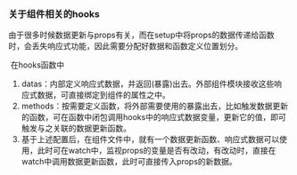 ### 关于组件相关的hooks

​	由于很多时候数据更新与props有关，而在setup中将props的数据传递给函数时，会丢失响应式功能，因此需要分配好数据和函数定义位置划分。

​	在hooks函数中

1. datas：内部定义响应式数据，并返回(暴露)出去。外部组件模块接收这些响应式数据，可直接绑定到组件的属性之中。
2. methods：按需要定义函数，将外部需要使用的暴露出去，比如触发数据更新的函数，可在函数中闭包调用hooks中的响应式数据变量，更新它的值，即可触发与之关联的数据更新函数。
3. 基于上述配置后，在组件文件中，就有一个数据更新函数、响应式数据可以使用，此时可在watch中，监视props的变量是否有改动，有改动时，直接在watch中调用数据更新函数，此时可直接传入props的新数据。



#### 